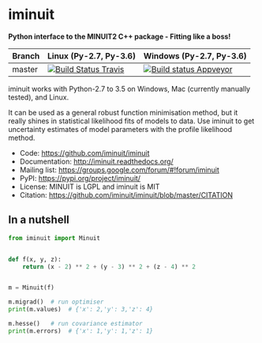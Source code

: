# iminuit

**Python interface to the MINUIT2 C++ package - Fitting like a boss!**

Branch | Linux (Py-2.7, Py-3.6) | Windows (Py-2.7, Py-3.6)
------ | ---------------------- | ------------------------
master | [![Build Status Travis](https://travis-ci.org/iminuit/iminuit.svg?branch=master)](https://travis-ci.org/iminuit/iminuit?branch=master) | [![Build status Appveyor](https://ci.appveyor.com/api/projects/status/g6vymxvu9ax34e7l?svg=true)](https://ci.appveyor.com/project/HDembinski/iminuit-b4eg8)

iminuit works with Python-2.7 to 3.5 on Windows, Mac (currently manually tested), and Linux.

It can be used as a general robust function minimisation method, but it really
shines in statistical likelihood fits of models to data. Use iminuit to get
uncertainty estimates of model parameters with the profile likelihood method.

* Code: https://github.com/iminuit/iminuit
* Documentation: http://iminuit.readthedocs.org/
* Mailing list: https://groups.google.com/forum/#!forum/iminuit
* PyPI: https://pypi.org/project/iminuit/
* License: MINUIT is LGPL and iminuit is MIT
* Citation: https://github.com/iminuit/iminuit/blob/master/CITATION

## In a nutshell

```python
from iminuit import Minuit


def f(x, y, z):
    return (x - 2) ** 2 + (y - 3) ** 2 + (z - 4) ** 2


m = Minuit(f)

m.migrad()  # run optimiser
print(m.values)  # {'x': 2,'y': 3,'z': 4}

m.hesse()   # run covariance estimator
print(m.errors)  # {'x': 1,'y': 1,'z': 1}

```